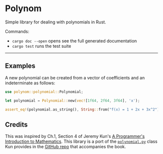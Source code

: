 # Polynom

Simple library for dealing with polynomials in Rust.

Commands:
- `cargo doc --open` opens see the full generated documentation
- `cargo test` runs the test suite

---

## Examples
A new polynomial can be created from a vector of coefficients and an indeterminate as follows: 
```rust
use polynom::polynomial::Polynomial;

let polynomial = Polynomial::new(vec![1f64, 2f64, 3f64], 'x');

assert_eq!(polynomial.as_string(), String::from("f(x) = 1 + 2x + 3x^2")
```

## Credits
This was inspired by Ch.1, Section 4 of Jeremy Kun's [A Programmer's Introduction to Mathematics](https://pimbook.org). This library is a port of the [`polynomial.py`](https://github.com/pim-book/programmers-introduction-to-mathematics/blob/master/secret-sharing/polynomial.py) class Kun provides in the [GitHub repo](https://github.com/pim-book/programmers-introduction-to-mathematics/) that accompanies the book.
